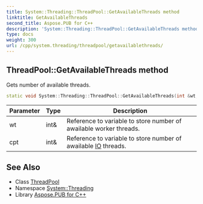 ```yaml
---
title: System::Threading::ThreadPool::GetAvailableThreads method
linktitle: GetAvailableThreads
second_title: Aspose.PUB for C++
description: 'System::Threading::ThreadPool::GetAvailableThreads method. Gets number of available threads in C++.'
type: docs
weight: 300
url: /cpp/system.threading/threadpool/getavailablethreads/
---
```

## ThreadPool::GetAvailableThreads method


Gets number of available threads.

```cpp
static void System::Threading::ThreadPool::GetAvailableThreads(int &wt, int &cpt)
```


| Parameter | Type | Description |
| --- | --- | --- |
| wt | int\& | Reference to variable to store number of awailable worker threads. |
| cpt | int\& | Reference to variable to store number of awailable [IO](../../../system.io/) threads. |

## See Also

* Class [ThreadPool](../)
* Namespace [System::Threading](../../)
* Library [Aspose.PUB for C++](../../../)
